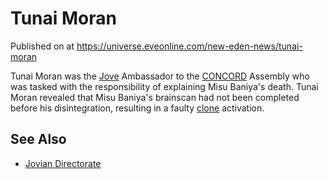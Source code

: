 # Tunai Moran
Published on  at https://universe.eveonline.com/new-eden-news/tunai-moran

Tunai Moran was the [Jove](6xoRWydZHCG4nplVmqXV9G) Ambassador to the
[CONCORD](5DPzMesjfj3XKshPWBUPWt) Assembly who was tasked with the
responsibility of explaining Misu Baniya's death. Tunai Moran revealed
that Misu Baniya's brainscan had not been completed before his
disintegration, resulting in a faulty [clone](5y5CUyA9h4xXY40dInhn3o)
activation.

See Also
--------
-   [Jovian Directorate](LnfvFctQjjYSZkNtlIWH1)
